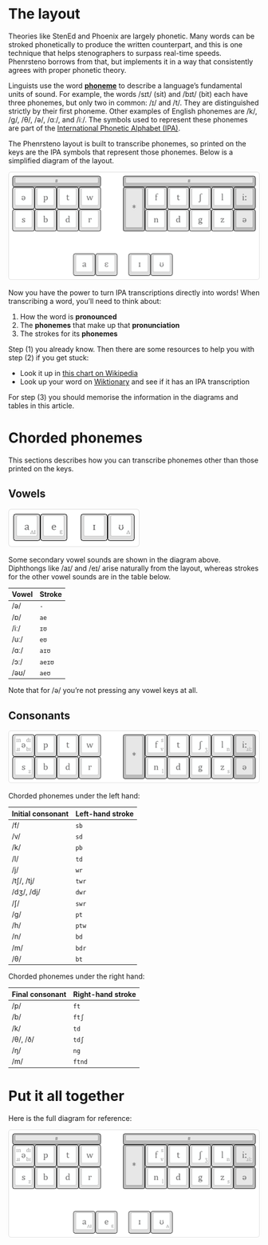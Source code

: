 # The layout

Theories like StenEd and Phoenix are largely phonetic. Many words can be stroked phonetically to produce the written counterpart, and this is one technique that helps stenographers to surpass real-time speeds. Phenrsteno borrows from that, but implements it in a way that consistently agrees with proper phonetic theory.

Linguists use the word **[phoneme](https://en.wikipedia.org/wiki/Phoneme)** to describe a language’s fundamental units of sound. For example, the words /sɪt/ (sit) and /bɪt/ (bit) each have three phonemes, but only two in common: /ɪ/ and /t/. They are distinguished strictly by their first phoneme. Other examples of English phonemes are /k/, /g/, /θ/, /ə/, /ɑː/, and /iː/. The symbols used to represent these phonemes are part of the [International Phonetic Alphabet (IPA)](https://en.wikipedia.org/wiki/International_Phonetic_Alphabet).

The Phenrsteno layout is built to transcribe phonemes, so printed on the keys are the IPA symbols that represent those phonemes. Below is a simplified diagram of the layout.

![Phenrsteno layout with simple legends](./png/layout-simple.png)

Now you have the power to turn IPA transcriptions directly into words\! When transcribing a word, you’ll need to think about:

1.  How the word is **pronounced**
2.  The **phonemes** that make up that **pronunciation**
3.  The strokes for its **phonemes**

Step (1) you already know. Then there are some resources to help you with step (2) if you get stuck:

  - Look it up in [this chart on Wikipedia](https://en.wikipedia.org/wiki/International_Phonetic_Alphabet_chart#Vowels)
  - Look up your word on [Wiktionary](https://en.wiktionary.org/wiki/Wiktionary:Main_Page) and see if it has an IPA transcription

For step (3) you should memorise the information in the diagrams and tables in this article.

# Chorded phonemes

This sections describes how you can transcribe phonemes other than those printed on the keys.

## Vowels

![Phenrsteno vowels](./png/layout-vowels.png)

Some secondary vowel sounds are shown in the diagram above. Diphthongs like /aɪ/ and /eɪ/ arise naturally from the layout, whereas strokes for the other vowel sounds are in the table below.

| Vowel | Stroke |
| :---- | :----- |
| /ə/   | `-`    |
| /ɒ/   | `ae`   |
| /iː/  | `ɪʊ`   |
| /uː/  | `eʊ`   |
| /ɑː/  | `aɪʊ`  |
| /ɔː/  | `aeɪʊ` |
| /əʊ/  | `aeʊ`  |

Note that for /ə/ you’re not pressing any vowel keys at all.

## Consonants

![Phenrsteno consonants](./png/layout-consonants.png)

Chorded phonemes under the left hand:

| Initial consonant | Left-hand stroke |
| :---------------- | :--------------- |
| /f/               | `sb`             |
| /v/               | `sd`             |
| /k/               | `pb`             |
| /l/               | `td`             |
| /j/               | `wr`             |
| /tʃ/, /tj/        | `twr`            |
| /dʒ/, /dj/        | `dwr`            |
| /ʃ/               | `swr`            |
| /g/               | `pt`             |
| /h/               | `ptw`            |
| /n/               | `bd`             |
| /m/               | `bdr`            |
| /θ/               | `bt`             |

Chorded phonemes under the right hand:

| Final consonant | Right-hand stroke |
| :-------------- | :---------------- |
| /p/             | `ft`              |
| /b/             | `ftʃ`             |
| /k/             | `td`              |
| /θ/, /ð/        | `tdʃ`             |
| /ŋ/             | `ng`              |
| /m/             | `ftnd`            |

# Put it all together

Here is the full diagram for reference:

![Full Phenrsteno layout](./png/layout.png)
